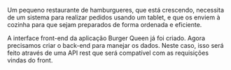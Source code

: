 Um pequeno restaurante de hamburgueres, que está crescendo, necessita de um sistema para realizar pedidos usando um tablet, e que os enviem à cozinha para que sejam preparados de forma ordenada e eficiente.

A interface front-end da aplicação Burger Queen já foi criado. Agora precisamos criar o back-end para manejar os dados. Neste caso, isso será feito através de uma API rest que será compatível com as requisições vindas do front.
